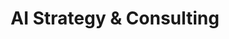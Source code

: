 ---
title: AI Strategy & Consulting
description: We develop comprehensive AI strategies that align with your business goals, ensuring maximum impact and a clear roadmap for implementation.
icon: fas fa-brain
order: 1
featured: false
---